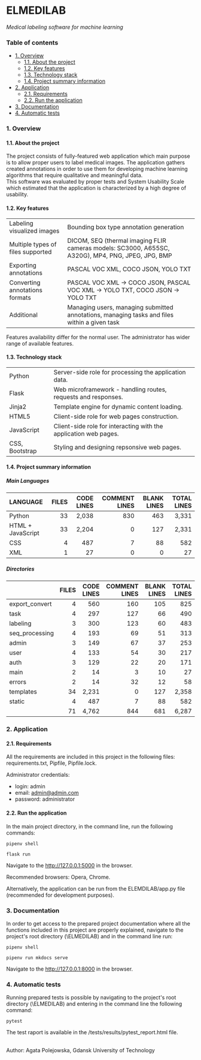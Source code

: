 # ELMEDILAB
*Medical labeling software for machine learning*
### Table of contents

- [1. Overview](#1-overview) <!-- omit in toc -->
  - [1.1. About the project](#11-about-the-project)
  - [1.2. Key features](#12-key-features)
  - [1.3. Technology stack](#13-technology-stack)
  - [1.4. Project summary information](#14-project-summary-information)
- [2. Application](#2-application)
  - [2.1. Requirements](#21-requirements)
  - [2.2. Run the application](#22-run-the-application)
- [3. Documentation](#3-documentation)
- [4. Automatic tests](#4-automatic-tests)

### 1. Overview
#### 1.1. About the project

<p>The project consists of fully-featured web application which main purpose is to allow proper users to label medical images. The application gathers created annotations in order to use them for developing machine learning algorithms that require qualitative and meaningful data. <br> This software was evaluated by proper tests and System Usability Scale which estimated that the application is characterized by a high degree of usability.</p>

#### 1.2. Key features

|  |  |
| :--- | --- |
| Labeling visualized images | Bounding box type annotation generation  |
| Multiple types of files supported | DICOM, SEQ (thermal imaging FLIR cameras models: SC3000, A655SC, A320G), MP4, PNG, JPEG, JPG, BMP  |
| Exporting annotations | PASCAL VOC XML, COCO JSON, YOLO TXT  |
| Converting annotations formats | PASCAL VOC XML -> COCO JSON, PASCAL VOC XML -> YOLO TXT, COCO JSON -> YOLO TXT  |
| Additional | Managing users, managing submitted annotations, managing tasks and files within a given task  |

Features availability differ for the normal user. The administrator has wider range of available features.

#### 1.3. Technology stack

|  |  |
| --- | --- |
| Python | Server-side role for processing the application data. |
| Flask | Web microframework - handling routes, requests and responses. |
| Jinja2 | Template engine for dynamic content loading. |
| HTML5 | Client-side role for web pages construction. |
| JavaScript | Client-side role for interacting with the application web pages. |
| CSS, Bootstrap | Styling and designing repsonsive web pages. |

#### 1.4. Project summary information

##### Main Languages
| LANGUAGE | FILES | CODE LINES | COMMENT LINES | BLANK LINES | TOTAL LINES |
| :--- | ---: | ---: | ---: | ---: | ---: |
| Python | 33 | 2,038 | 830 | 463 | 3,331 |
| HTML + JavaScript | 33 | 2,204 | 0 | 127 | 2,331 |
| CSS | 4 | 487 | 7 | 88 | 582 |
| XML | 1 | 27 | 0 | 0 | 27 |

##### Directories
|  | FILES | CODE LINES | COMMENT LINES | BLANK LINES | TOTAL LINES |
| :--- | ---: | ---: | ---: | ---: | ---: |
| export_convert | 4 | 560 | 160 | 105 | 825 |
| task | 4 | 297 | 127 | 66 | 490 |
| labeling | 3 | 300 | 123 | 60 | 483 |
| seq_processing | 4 | 193 | 69 | 51 | 313 |
| admin | 3 | 149 | 67 | 37 | 253 |
| user | 4 | 133 | 54 | 30 | 217 |
| auth | 3 | 129 | 22 | 20 | 171 |
| main | 2 | 14 | 3 | 10 | 27 |
| errors | 2 | 14 | 32 | 12 | 58 |
| templates | 34 | 2,231 | 0 | 127 | 2,358 |
| static | 4 | 487 | 7 | 88 | 582 |
|  | 71 | 4,762 | 844 | 681 | 6,287 |

### 2. Application
#### 2.1. Requirements

All the requirements are included in this project in the following files: requirements.txt, Pipfile, Pipfile.lock.

Administrator credentials: 
* login: admin
* email: admin@admin.com
* password: administrator

#### 2.2. Run the application

In the main project directory, in the command line, run the following commands:

`pipenv shell`<br>

`flask run`

Navigate to the http://127.0.0.1:5000 in the browser.

Recommended browsers: Opera, Chrome.

Alternatively, the application can be run from the ELEMDILAB/app.py file (recommended for development purposes).

### 3. Documentation

In order to get access to the prepared project documentation where all the functions included in this project are properly explained,
navigate to the project's root directory (\ELMEDILAB) and in the command line run:

`pipenv shell`

`pipenv run mkdocs serve`

Navigate to the http://127.0.0.1:8000 in the browser.


### 4. Automatic tests

Running prepared tests is possible by navigating to the project's root directory (\ELMEDILAB) and entering in the command line the following command:

`pytest`
<br>

The test raport is available in the /tests/results/pytest_report.html file.
<br>


<br>
Author: Agata Polejowska, Gdansk University of Technology
<br>